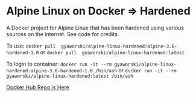 # Alpine Linux on Docker => Hardened
A Docker project for Alpine Linux that has been hardened using various sources on the internet.  See code for credits.

To use:
`docker pull  gyaworski/alpine-linux-hardened:alpine-3.6-hardened-1.0` or `docker pull  gyaworski/alpine-linux-hardened:latest`

To login to container:
`docker run -it --rm gyaworski/alpine-linux-hardened:alpine-3.6-hardened-1.0 /bin/ash` or `docker run -it --rm gyaworski/alpine-linux-hardened:latest /bin/ash`

[Docker Hub Repo is Here](https://hub.docker.com/r/gyaworski/alpine-linux-hardened/)
